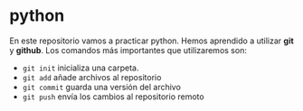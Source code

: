 # python

En este repositorio vamos a practicar python.
Hemos aprendido a utilizar **git** y **github**. Los comandos más importantes
que utilizaremos son:

- `git init` inicializa una carpeta.
- `git add` añade archivos al repositorio
- `git commit` guarda una versión del archivo
- `git push` envía los cambios al repositorio remoto
